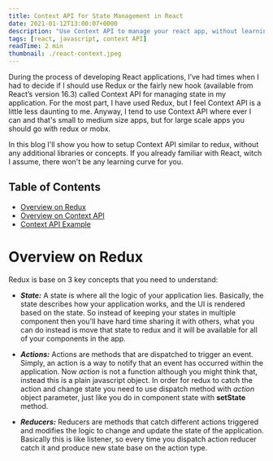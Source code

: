 ```yaml
---
title: Context API for State Management in React
date: 2021-01-12T13:00:07+0000
description: "Use Context API to manage your react app, without learning complex Redux / Mobx structures."
tags: [react, javascript, context API]
readTime: 2 min
thumbnail: ./react-context.jpeg
---
```


During the process of developing React applications, I’ve had times when I had to decide if I should use Redux or the fairly new hook (available from React’s version 16.3) called Context API for managing state in my application. For the most part, I have used Redux, but I feel Context API is a little less daunting to me. Anyway, I tend to use Context API where ever I can and that's small to medium size apps, but for large scale apps you should go with redux or mobx.

In this blog I'll show you how to setup Context API similar to redux, without any additional libraries or concepts. If you already familiar with React, witch I assume, there won't be any learning curve for you.

## Table of Contents

- [Overview on Redux](#redux)
- [Overview on Context API](#contextapi)
- [Context API Example](#example)

<a name="redux"></a>

# Overview on Redux

Redux is base on 3 key concepts that you need to understand:

- **_State:_** A state is where all the logic of your application lies. Basically, the state describes how your application works, and the UI is rendered based on the state. So instead of keeping your states in multiple component then you'll have hard time sharing it with others, what you can do instead is move that state to redux and it will be available for all of your components in the app.

- **_Actions:_** Actions are methods that are dispatched to trigger an event. Simply, an action is a way to notify that an event has occurred within the application. Now _action_ is not a function although you might think that, instead this is a plain javascript object. In order for redux to catch the action and change state you need to use dispatch method with _action_ object parameter, just like you do in component state with **setState** method.

- **_Reducers:_** Reducers are methods that catch different actions triggered and modifies the logic to change and update the state of the application. Basically this is like listener, so every time you dispatch action reducer catch it and produce new state base on the action type.
